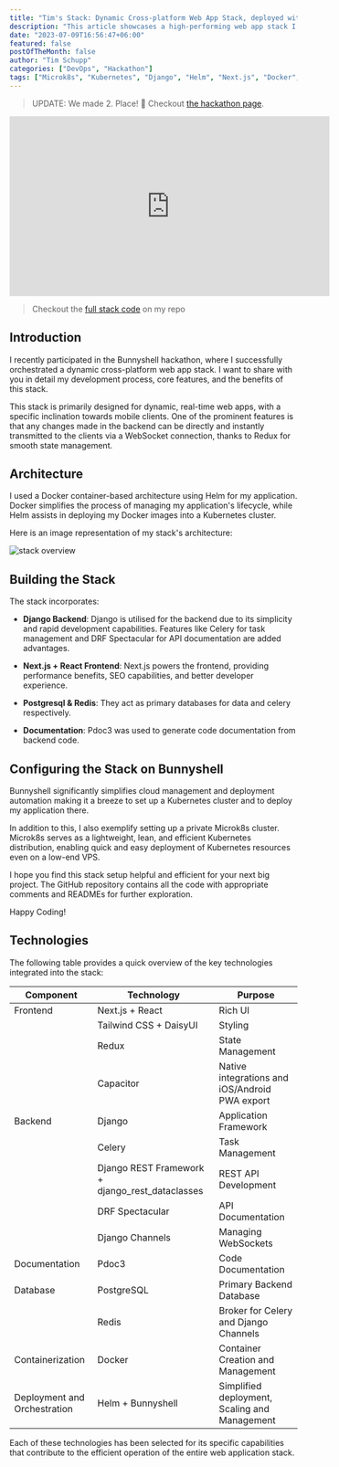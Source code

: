 ```yaml
---
title: "Tim's Stack: Dynamic Cross-platform Web App Stack, deployed with Bunnyshell"
description: "This article showcases a high-performing web app stack I created for a recent Bunnyshell hackathon, using Docker, Kubernetes, Microk8s, Django and Next.js."
date: "2023-07-09T16:56:47+06:00"
featured: false
postOfTheMonth: false
author: "Tim Schupp"
categories: ["DevOps", "Hackathon"]
tags: ["Microk8s", "Kubernetes", "Django", "Helm", "Next.js", "Docker", "Bunnyshell"]
---
```


> UPDATE: We made 2. Place! 🥳 Checkout [the hackathon page](https://devpost.com/software/tim-s-stack-anystack).

<iframe width="560" height="315" src="https://www.youtube.com/embed/_06vvSltvvY?si=ZMTgD9l2TFNTTa_2" title="YouTube video player" frameborder="0" allow="accelerometer; autoplay; clipboard-write; encrypted-media; gyroscope; picture-in-picture; web-share" allowfullscreen></iframe>

> Checkout the [full stack code](https://github.com/tbscode/tims-stack-anystack) on my repo

## Introduction

I recently participated in the Bunnyshell hackathon, where I successfully orchestrated a dynamic cross-platform web app stack. I want to share with you in detail my development process, core features, and the benefits of this stack.

This stack is primarily designed for dynamic, real-time web apps, with a specific inclination towards mobile clients. One of the prominent features is that any changes made in the backend can be directly and instantly transmitted to the clients via a WebSocket connection, thanks to Redux for smooth state management.

## Architecture

I used a Docker container-based architecture using Helm for my application. Docker simplifies the process of managing my application's lifecycle, while Helm assists in deploying my Docker images into a Kubernetes cluster.

Here is an image representation of my stack's architecture:

![stack overview](/static/assets/overview_graph.png)

## Building the Stack

The stack incorporates:

- **Django Backend**: Django is utilised for the backend due to its simplicity and rapid development capabilities. Features like Celery for task management and DRF Spectacular for API documentation are added advantages.

- **Next.js + React Frontend**: Next.js powers the frontend, providing performance benefits, SEO capabilities, and better developer experience.

- **Postgresql & Redis**: They act as primary databases for data and celery respectively.

- **Documentation**: Pdoc3 was used to generate code documentation from backend code.

## Configuring the Stack on Bunnyshell

Bunnyshell significantly simplifies cloud management and deployment automation making it a breeze to set up a Kubernetes cluster and to deploy my application there.

In addition to this, I also exemplify setting up a private Microk8s cluster. Microk8s serves as a lightweight, lean, and efficient Kubernetes distribution, enabling quick and easy deployment of Kubernetes resources even on a low-end VPS.

I hope you find this stack setup helpful and efficient for your next big project. The GitHub repository contains all the code with appropriate comments and READMEs for further exploration.

Happy Coding!

## Technologies

The following table provides a quick overview of the key technologies integrated into the stack:

| Component | Technology | Purpose |
|-----------|------------|---------|
| Frontend  | Next.js + React | Rich UI |
|           | Tailwind CSS + DaisyUI | Styling |
|           | Redux | State Management |
|           | Capacitor | Native integrations and iOS/Android PWA export |
| Backend   | Django | Application Framework |
|           | Celery | Task Management |
|           | Django REST Framework + django_rest_dataclasses | REST API Development |
|           | DRF Spectacular | API Documentation |
|           | Django Channels | Managing WebSockets |
| Documentation | Pdoc3 | Code Documentation |
| Database  | PostgreSQL | Primary Backend Database |
|           | Redis | Broker for Celery and Django Channels |
| Containerization | Docker | Container Creation and Management |
| Deployment and Orchestration | Helm + Bunnyshell | Simplified deployment, Scaling and Management |

Each of these technologies has been selected for its specific capabilities that contribute to the efficient operation of the entire web application stack.